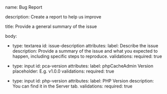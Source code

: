 name: Bug Report

description: Create a report to help us improve

title: Provide a general summary of the issue

body:
  - type: textarea
    id: issue-description
    attributes:
      label: Describe the issue
      description: Provide a summary of the issue and what you expected to happen, including specific steps to reproduce.
    validations:
      required: true

  - type: input
    id: pca-version
    attributes:
      label: phpCacheAdmin Version
      placeholder: E.g. v1.0.0
    validations:
      required: true

  - type: input
    id: php-version
    attributes:
      label: PHP Version
      description: You can find it in the Server tab.
    validations:
      required: true

